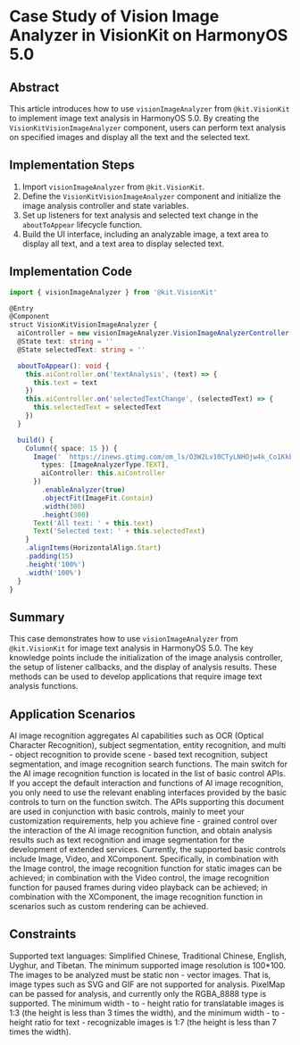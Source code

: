 # Case Study of Vision Image Analyzer in VisionKit on HarmonyOS 5.0

## Abstract
This article introduces how to use `visionImageAnalyzer` from `@kit.VisionKit` to implement image text analysis in HarmonyOS 5.0. By creating the `VisionKitVisionImageAnalyzer` component, users can perform text analysis on specified images and display all the text and the selected text.

## Implementation Steps
1. Import `visionImageAnalyzer` from `@kit.VisionKit`.
2. Define the `VisionKitVisionImageAnalyzer` component and initialize the image analysis controller and state variables.
3. Set up listeners for text analysis and selected text change in the `aboutToAppear` lifecycle function.
4. Build the UI interface, including an analyzable image, a text area to display all text, and a text area to display selected text.

## Implementation Code
```typescript
import { visionImageAnalyzer } from '@kit.VisionKit' 

@Entry 
@Component 
struct VisionKitVisionImageAnalyzer { 
  aiController = new visionImageAnalyzer.VisionImageAnalyzerController() 
  @State text: string = '' 
  @State selectedText: string = '' 

  aboutToAppear(): void { 
    this.aiController.on('textAnalysis', (text) => { 
      this.text = text 
    }) 
    this.aiController.on('selectedTextChange', (selectedText) => { 
      this.selectedText = selectedText 
    }) 
  } 

  build() { 
    Column({ space: 15 }) { 
      Image(' `https://inews.gtimg.com/om_ls/O3W2Lv10CTyLNHOjw4k_Co1Kkb2-c42GHWvifzD-ka5OYAA_294195/0` ', { 
        types: [ImageAnalyzerType.TEXT], 
        aiController: this.aiController 
      }) 
        .enableAnalyzer(true) 
        .objectFit(ImageFit.Contain) 
        .width(300) 
        .height(300) 
      Text('All text: ' + this.text) 
      Text('Selected text: ' + this.selectedText) 
    } 
    .alignItems(HorizontalAlign.Start) 
    .padding(15) 
    .height('100%') 
    .width('100%') 
  } 
} 
```

## Summary
This case demonstrates how to use `visionImageAnalyzer` from `@kit.VisionKit` for image text analysis in HarmonyOS 5.0. The key knowledge points include the initialization of the image analysis controller, the setup of listener callbacks, and the display of analysis results. These methods can be used to develop applications that require image text analysis functions.

## Application Scenarios
AI image recognition aggregates AI capabilities such as OCR (Optical Character Recognition), subject segmentation, entity recognition, and multi - object recognition to provide scene - based text recognition, subject segmentation, and image recognition search functions. The main switch for the AI image recognition function is located in the list of basic control APIs. If you accept the default interaction and functions of AI image recognition, you only need to use the relevant enabling interfaces provided by the basic controls to turn on the function switch. The APIs supporting this document are used in conjunction with basic controls, mainly to meet your customization requirements, help you achieve fine - grained control over the interaction of the AI image recognition function, and obtain analysis results such as text recognition and image segmentation for the development of extended services. Currently, the supported basic controls include Image, Video, and XComponent. Specifically, in combination with the Image control, the image recognition function for static images can be achieved; in combination with the Video control, the image recognition function for paused frames during video playback can be achieved; in combination with the XComponent, the image recognition function in scenarios such as custom rendering can be achieved.

## Constraints
Supported text languages: Simplified Chinese, Traditional Chinese, English, Uyghur, and Tibetan.
The minimum supported image resolution is 100*100.
The images to be analyzed must be static non - vector images. That is, image types such as SVG and GIF are not supported for analysis. PixelMap can be passed for analysis, and currently only the RGBA_8888 type is supported.
The minimum width - to - height ratio for translatable images is 1:3 (the height is less than 3 times the width), and the minimum width - to - height ratio for text - recognizable images is 1:7 (the height is less than 7 times the width).